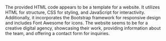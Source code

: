 The provided HTML code appears to be a template for a website. It utilizes HTML for structure, CSS for styling, and JavaScript for interactivity. Additionally, it incorporates the Bootstrap framework for responsive design and includes Font Awesome for icons. The website seems to be for a creative digital agency, showcasing their work, providing information about the team, and offering a contact form for inquiries.
